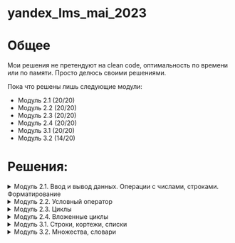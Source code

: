 # yandex_lms_mai_2023

# Общее 
Мои решения не претендуют на clean code, оптимальность по времени или по памяти. Просто делюсь своими решениями. 

Пока что решены лишь следующие модули:
- Модуль 2.1 (20/20)
- Модуль 2.2 (20/20)
- Модуль 2.3 (20/20)
- Модуль 2.4 (20/20)
- Модуль 3.1 (20/20)
- Модуль 3.2 (14/20)

# Решения:
<details>
<summary>
Модуль 2.1. Ввод и вывод данных. Операции с числами, строками. Форматирование
</summary>

Задачи:
- [Привет, Яндекс!](https://github.com/kvassenjoyer/yandex_lms_mai_2023/blob/master/2.1/1.py)
- [Привет, всем!](https://github.com/kvassenjoyer/yandex_lms_mai_2023/blob/master/2.1/2.py)
- [Излишняя автоматизация](https://github.com/kvassenjoyer/yandex_lms_mai_2023/blob/master/2.1/3.py)
- [Сдача](https://github.com/kvassenjoyer/yandex_lms_mai_2023/blob/master/2.1/4.py)
- [Магазин](https://github.com/kvassenjoyer/yandex_lms_mai_2023/blob/master/2.1/5.py)
- [Чек](https://github.com/kvassenjoyer/yandex_lms_mai_2023/blob/master/2.1/6.py)
- [Делу — время, потехе — час](https://github.com/kvassenjoyer/yandex_lms_mai_2023/blob/master/2.1/7.py)
- [Наказание](https://github.com/kvassenjoyer/yandex_lms_mai_2023/blob/master/2.1/8.py)
- [Деловая колбаса](https://github.com/kvassenjoyer/yandex_lms_mai_2023/blob/master/2.1/9.py)
- [Детский сад — штаны на лямках](https://github.com/kvassenjoyer/yandex_lms_mai_2023/blob/master/2.1/10.py)
- [Автоматизация игры](https://github.com/kvassenjoyer/yandex_lms_mai_2023/blob/master/2.1/11.py)
- [Интересное сложение](https://github.com/kvassenjoyer/yandex_lms_mai_2023/blob/master/2.1/12.py)
- [Дед Мороз и конфеты](https://github.com/kvassenjoyer/yandex_lms_mai_2023/blob/master/2.1/13.py)
- [Шарики и ручки](https://github.com/kvassenjoyer/yandex_lms_mai_2023/blob/master/2.1/14.py)
- [В ожидании доставки](https://github.com/kvassenjoyer/yandex_lms_mai_2023/blob/master/2.1/15.py)
- [Доставка](https://github.com/kvassenjoyer/yandex_lms_mai_2023/blob/master/2.1/16.py)
- [Ошибка кассового аппарата](https://github.com/kvassenjoyer/yandex_lms_mai_2023/blob/master/2.1/17.py)
- [Сдача 10](https://github.com/kvassenjoyer/yandex_lms_mai_2023/blob/master/2.1/18.py)
- [Украшение чека](https://github.com/kvassenjoyer/yandex_lms_mai_2023/blob/master/2.1/19.py)
- [Мухи отдельно, котлеты отдельно](https://github.com/kvassenjoyer/yandex_lms_mai_2023/blob/master/2.1/20.py)
</details>

<details>
<summary>
Модуль 2.2. Условный оператор
</summary>

Задачи:
- [Просто здравствуй, просто как дела](https://github.com/kvassenjoyer/yandex_lms_mai_2023/blob/master/2.2/1.py)
- [Кто быстрее?](https://github.com/kvassenjoyer/yandex_lms_mai_2023/blob/master/2.2/2.py)
- [Кто быстрее на этот раз?](https://github.com/kvassenjoyer/yandex_lms_mai_2023/blob/master/2.2/3.py)
- [Список победителей](https://github.com/kvassenjoyer/yandex_lms_mai_2023/blob/master/2.2/4.py)
- [Яблоки](https://github.com/kvassenjoyer/yandex_lms_mai_2023/blob/master/2.2/5.py)
- [Сила прокрастинации](https://github.com/kvassenjoyer/yandex_lms_mai_2023/blob/master/2.2/6.py)
- [А роза упала на лапу Азора](https://github.com/kvassenjoyer/yandex_lms_mai_2023/blob/master/2.2/7.py)
- [Зайка — 1](https://github.com/kvassenjoyer/yandex_lms_mai_2023/blob/master/2.2/8.py)
- [Первому игроку приготовиться](https://github.com/kvassenjoyer/yandex_lms_mai_2023/blob/master/2.2/9.py)
- [Лучшая защита — шифрование](https://github.com/kvassenjoyer/yandex_lms_mai_2023/blob/master/2.2/10.py)
- [Красота спасёт мир](https://github.com/kvassenjoyer/yandex_lms_mai_2023/blob/master/2.2/11.py)
- [Музыкальный инструмент](https://github.com/kvassenjoyer/yandex_lms_mai_2023/blob/master/2.2/12.py)
- [Властелин Чисел: Братство общей цифры](https://github.com/kvassenjoyer/yandex_lms_mai_2023/blob/master/2.2/13.py)
- [Властелин Чисел: Две Башни](https://github.com/kvassenjoyer/yandex_lms_mai_2023/blob/master/2.2/14.py)
- [Властелин Чисел: Возвращение Цезаря](https://github.com/kvassenjoyer/yandex_lms_mai_2023/blob/master/2.2/15.py)
- [Легенды велогонок возвращаются: кто быстрее?](https://github.com/kvassenjoyer/yandex_lms_mai_2023/blob/master/2.2/16.py)
- [Корень зла](https://github.com/kvassenjoyer/yandex_lms_mai_2023/blob/master/2.2/17.py)
- [Территория зла](https://github.com/kvassenjoyer/yandex_lms_mai_2023/blob/master/2.2/18.py)
- [Автоматизация безопасности](https://github.com/kvassenjoyer/yandex_lms_mai_2023/blob/master/2.2/19.py)
- [Зайка — 2](https://github.com/kvassenjoyer/yandex_lms_mai_2023/blob/master/2.2/20.py)
</details>

<details>
<summary>
Модуль 2.3. Циклы
</summary>

Задачи:
- [Раз, два, три! Ёлочка, гори!](https://github.com/kvassenjoyer/yandex_lms_mai_2023/blob/master/2.3/1.py)
- [Зайка — 3](https://github.com/kvassenjoyer/yandex_lms_mai_2023/blob/master/2.3/2.py)
- [Считалочка](https://github.com/kvassenjoyer/yandex_lms_mai_2023/blob/master/2.3/3.py)
- [Считалочка 2.0](https://github.com/kvassenjoyer/yandex_lms_mai_2023/blob/master/2.3/4.py)
- [Внимание! Акция!](https://github.com/kvassenjoyer/yandex_lms_mai_2023/blob/master/2.3/5.py)
- [НОД](https://github.com/kvassenjoyer/yandex_lms_mai_2023/blob/master/2.3/6.py)
- [НОК](https://github.com/kvassenjoyer/yandex_lms_mai_2023/blob/master/2.3/7.py)
- [Излишняя автоматизация 2.0](https://github.com/kvassenjoyer/yandex_lms_mai_2023/blob/master/2.3/8.py)
- [Факториал](https://github.com/kvassenjoyer/yandex_lms_mai_2023/blob/master/2.3/9.py)
- [Маршрут построен](https://github.com/kvassenjoyer/yandex_lms_mai_2023/blob/master/2.3/10.py)
- [Цифровая сумма](https://github.com/kvassenjoyer/yandex_lms_mai_2023/blob/master/2.3/11.py)
- [Сильная цифра](https://github.com/kvassenjoyer/yandex_lms_mai_2023/blob/master/2.3/12.py)
- [Первому игроку приготовиться 2.0](https://github.com/kvassenjoyer/yandex_lms_mai_2023/blob/master/2.3/13.py)
- [Простая задача](https://github.com/kvassenjoyer/yandex_lms_mai_2023/blob/master/2.3/14.py)
- [Зайка - 4](https://github.com/kvassenjoyer/yandex_lms_mai_2023/blob/master/2.3/15.py)
- [А роза упала на лапу Азора 2.0](https://github.com/kvassenjoyer/yandex_lms_mai_2023/blob/master/2.3/16.py)
- [Чётная чистота](https://github.com/kvassenjoyer/yandex_lms_mai_2023/blob/master/2.3/17.py)
- [Простая задача 2.0](https://github.com/kvassenjoyer/yandex_lms_mai_2023/blob/master/2.3/18.py)
- [Игра в «Угадайку»](https://github.com/kvassenjoyer/yandex_lms_mai_2023/blob/master/2.3/19.py)
- [Хайпанём немножечко!](https://github.com/kvassenjoyer/yandex_lms_mai_2023/blob/master/2.3/20.py)
</details>

<details>
<summary>
Модуль 2.4. Вложенные циклы
</summary>

Задачи:
- [Таблица умножения](https://github.com/kvassenjoyer/yandex_lms_mai_2023/blob/master/2.4/1.py)
- [Не таблица умножения](https://github.com/kvassenjoyer/yandex_lms_mai_2023/blob/master/2.4/2.py)
- [Новогоднее настроение](https://github.com/kvassenjoyer/yandex_lms_mai_2023/blob/master/2.4/3.py)
- [Суммарная сумма](https://github.com/kvassenjoyer/yandex_lms_mai_2023/blob/master/2.4/4.py)
- [Зайка — 5](https://github.com/kvassenjoyer/yandex_lms_mai_2023/blob/master/2.4/5.py)
- [НОД 2.0](https://github.com/kvassenjoyer/yandex_lms_mai_2023/blob/master/2.4/6.py)
- [На старт! Внимание! Марш!](https://github.com/kvassenjoyer/yandex_lms_mai_2023/blob/master/2.4/7.py)
- [Максимальная сумма](https://github.com/kvassenjoyer/yandex_lms_mai_2023/blob/master/2.4/8.py)
- [Большое число](https://github.com/kvassenjoyer/yandex_lms_mai_2023/blob/master/2.4/9.py)
- [Мы делили апельсин](https://github.com/kvassenjoyer/yandex_lms_mai_2023/blob/master/2.4/10.py)
- [Простая задача 3.0](https://github.com/kvassenjoyer/yandex_lms_mai_2023/blob/master/2.4/11.py)
- [Числовой прямоугольник](https://github.com/kvassenjoyer/yandex_lms_mai_2023/blob/master/2.4/12.py)
- [Числовой прямоугольник 2.0](https://github.com/kvassenjoyer/yandex_lms_mai_2023/blob/master/2.4/13.py)
- [Числовая змейка](https://github.com/kvassenjoyer/yandex_lms_mai_2023/blob/master/2.4/14.py)
- [Числовая змейка 2.0](https://github.com/kvassenjoyer/yandex_lms_mai_2023/blob/master/2.4/15.py)
- [Редизайн таблицы умножения](https://github.com/kvassenjoyer/yandex_lms_mai_2023/blob/master/2.4/16.py)
- [А роза упала на лапу Азора 3.0](https://github.com/kvassenjoyer/yandex_lms_mai_2023/blob/master/2.4/17.py)
- [Новогоднее настроение 2.0](https://github.com/kvassenjoyer/yandex_lms_mai_2023/blob/master/2.4/18.py)
- [Числовой квадрат](https://github.com/kvassenjoyer/yandex_lms_mai_2023/blob/master/2.4/19.py)
- [Математическая выгода](https://github.com/kvassenjoyer/yandex_lms_mai_2023/blob/master/2.4/20.py)
</details>

<details>
<summary>
Модуль 3.1. Строки, кортежи, списки
</summary>

Задачи:
- [Азбука](https://github.com/kvassenjoyer/yandex_lms_mai_2023/blob/master/3.1/1.py)
- [Кручу-верчу](https://github.com/kvassenjoyer/yandex_lms_mai_2023/blob/master/3.1/2.py)
- [Анонс новости](https://github.com/kvassenjoyer/yandex_lms_mai_2023/blob/master/3.1/3.py)
- [Очистка данных](https://github.com/kvassenjoyer/yandex_lms_mai_2023/blob/master/3.1/4.py)
- [А роза упала на лапу Азора 4.0](https://github.com/kvassenjoyer/yandex_lms_mai_2023/blob/master/3.1/5.py)
- [Зайка — 6](https://github.com/kvassenjoyer/yandex_lms_mai_2023/blob/master/3.1/6.py)
- [А и Б сидели на трубе](https://github.com/kvassenjoyer/yandex_lms_mai_2023/blob/master/3.1/7.py)
- [Зайка — 7](https://github.com/kvassenjoyer/yandex_lms_mai_2023/blob/master/3.1/8.py)
- [Без комментариев](https://github.com/kvassenjoyer/yandex_lms_mai_2023/blob/master/3.1/9.py)
- [Частотный анализ на минималках](https://github.com/kvassenjoyer/yandex_lms_mai_2023/blob/master/3.1/10.py)
- [Найдётся всё](https://github.com/kvassenjoyer/yandex_lms_mai_2023/blob/master/3.1/11.py)
- [Меню питания](https://github.com/kvassenjoyer/yandex_lms_mai_2023/blob/master/3.1/12.py)
- [Массовое возведение в степень](https://github.com/kvassenjoyer/yandex_lms_mai_2023/blob/master/3.1/13.py)
- [Массовое возведение в степень 2.0](https://github.com/kvassenjoyer/yandex_lms_mai_2023/blob/master/3.1/14.py)
- [НОД 3.0](https://github.com/kvassenjoyer/yandex_lms_mai_2023/blob/master/3.1/15.py)
- [Анонс новости 2.0](https://github.com/kvassenjoyer/yandex_lms_mai_2023/blob/master/3.1/16.py)
- [А роза упала на лапу Азора 5.0](https://github.com/kvassenjoyer/yandex_lms_mai_2023/blob/master/3.1/17.py)
- [RLE](https://github.com/kvassenjoyer/yandex_lms_mai_2023/blob/master/3.1/18.py)
- [Польский калькулятор](https://github.com/kvassenjoyer/yandex_lms_mai_2023/blob/master/3.1/19.py)
- [Польский калькулятор — 2](https://github.com/kvassenjoyer/yandex_lms_mai_2023/blob/master/3.1/20.py)
</details>

<details>
<summary>
Модуль 3.2. Множества, словари
</summary>

Задачи:
- [Символическая выжимка](https://github.com/kvassenjoyer/yandex_lms_mai_2023/blob/master/3.2/1.py)
- [Символическая разница](https://github.com/kvassenjoyer/yandex_lms_mai_2023/blob/master/3.2/2.py)
- [Зайка — 8](https://github.com/kvassenjoyer/yandex_lms_mai_2023/blob/master/3.2/3.py)
- [Кашееды](https://github.com/kvassenjoyer/yandex_lms_mai_2023/blob/master/3.2/4.py)
- [Кашееды — 2](https://github.com/kvassenjoyer/yandex_lms_mai_2023/blob/master/3.2/5.py)
- [Кашееды — 3](https://github.com/kvassenjoyer/yandex_lms_mai_2023/blob/master/3.2/6.py)
- [Азбука Морзе](https://github.com/kvassenjoyer/yandex_lms_mai_2023/blob/master/3.2/7.py)
- [Кашееды — 4](https://github.com/kvassenjoyer/yandex_lms_mai_2023/blob/master/3.2/8.py)
- [Зайка — 9](https://github.com/kvassenjoyer/yandex_lms_mai_2023/blob/master/3.2/9.py)
- [Транслитерация](https://github.com/kvassenjoyer/yandex_lms_mai_2023/blob/master/3.2/10.py)
- [Однофамильцы](https://github.com/kvassenjoyer/yandex_lms_mai_2023/blob/master/3.2/11.py)
- [Однофамильцы — 2](https://github.com/kvassenjoyer/yandex_lms_mai_2023/blob/master/3.2/12.py)
- [Дайте чего-нибудь новенького!](https://github.com/kvassenjoyer/yandex_lms_mai_2023/blob/master/3.2/13.py)
- [Это будет шедевр!](https://github.com/kvassenjoyer/yandex_lms_mai_2023/blob/master/3.2/14.py)
- [<<В разработке>>](https://www.youtube.com/playlist?list=PLms4_0ynGuswxbx6VI-5AOBcJm7gBRuCa)
- [<<В разработке>>](https://www.youtube.com/playlist?list=PLms4_0ynGuswxbx6VI-5AOBcJm7gBRuCa)
- [<<В разработке>>](https://www.youtube.com/playlist?list=PLms4_0ynGuswxbx6VI-5AOBcJm7gBRuCa)
- [<<В разработке>>](https://www.youtube.com/playlist?list=PLms4_0ynGuswxbx6VI-5AOBcJm7gBRuCa)
- [<<В разработке>>](https://www.youtube.com/playlist?list=PLms4_0ynGuswxbx6VI-5AOBcJm7gBRuCa)
- [<<В разработке>>](https://www.youtube.com/playlist?list=PLms4_0ynGuswxbx6VI-5AOBcJm7gBRuCa)
</details>
